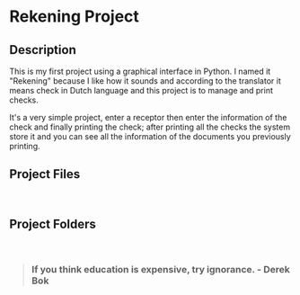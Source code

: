 # Rekening Project

## Description

This is my first project using a graphical interface in Python. I named it "Rekening" because I like how it sounds and according to the translator it means check in Dutch language and this project is to manage and print checks.

It's a very simple project, enter a receptor then enter the information of the check and finally printing the check; after printing all the checks the system store it and you can see all the information of the documents you previously printing.

## Project Files

<br>

## Project Folders

<br>

> ### **If you think education is expensive, try ignorance. - Derek Bok**
